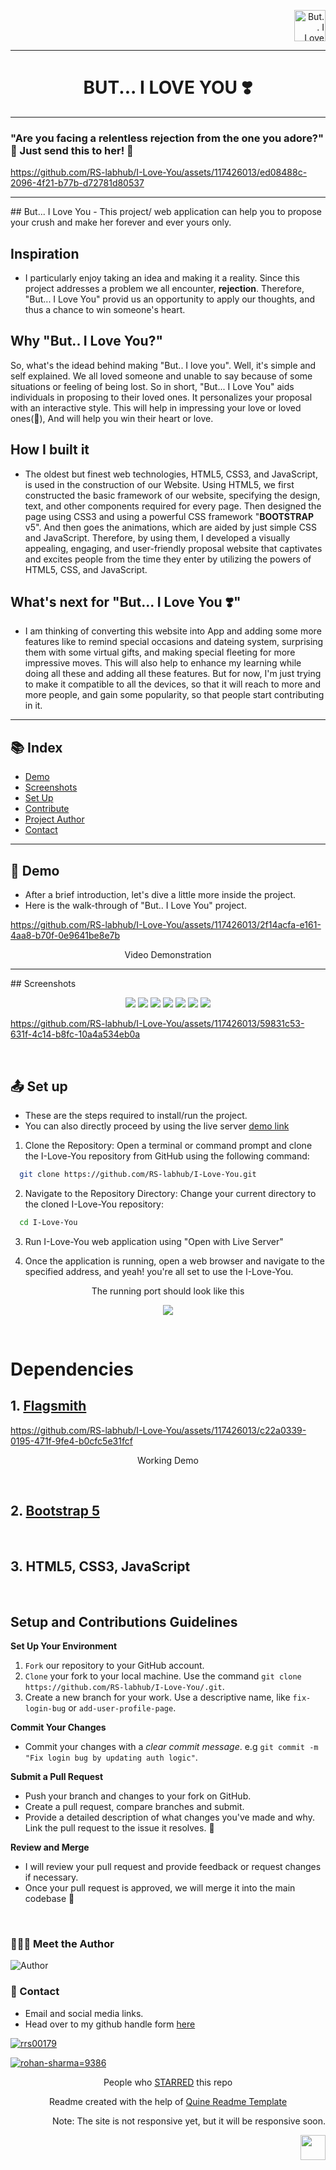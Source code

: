 <p align="right">
    <img src="Pages/Assets/logo.png" alt="But.. I Love You Logo" width="50px" height="50px">
</p>

<hr>
<h1 align="center">
    BUT... I LOVE YOU ❣️
</h1>
<hr>

<h3 aligh ="center">"Are you facing a relentless rejection from the one you adore?" 🥺 Just send this to her! 💓</h3>


https://github.com/RS-labhub/I-Love-You/assets/117426013/ed08488c-2096-4f21-b77b-d72781d80537

<hr>
## But... I Love You
- This project/ web application can help you to propose your crush and make her forever and ever yours only.

## Inspiration
- I particularly enjoy taking an idea and making it a reality. Since this project addresses a problem we all encounter, **rejection**. Therefore, "But... I Love You" provid us an opportunity to apply our thoughts, and thus a chance to win someone's heart.

## Why "But.. I Love You?"
So, what's the idead behind making "But.. I love you". Well, it's simple and self explained. We all loved someone and unable to say because of some situations or feeling of being lost. So in short, "But... I Love You" aids individuals in proposing to their loved ones. It personalizes your proposal with an interactive style. This will help in impressing your love or loved ones(🤗), And will help you win their heart or love.

## How I built it
- The oldest but finest web technologies, HTML5, CSS3, and JavaScript, is used in the construction of our Website. Using HTML5, we first constructed the basic framework of our website, specifying the design, text, and other components required for every page. Then designed the page using CSS3 and using a powerful CSS framework "**BOOTSTRAP** v5". And then goes the animations, which are aided by just simple CSS and JavaScript. Therefore, by using them, I developed a visually appealing, engaging, and user-friendly proposal website that captivates and excites people from the time they enter by utilizing the powers of HTML5, CSS, and JavaScript.

## What's next for "But... I Love You ❣️"
- I am thinking of converting this website into App and adding some more features like to remind special occasions and dateing system, surprising them with some virtual gifts, and making special fleeting for more impressive moves. This will also help to enhance my learning while doing all these and adding all these features. But for now, I'm just trying to make it compatible to all the devices, so that it will reach to more and more people, and gain some popularity, so that people start contributing in it.
<hr>

## :books: Index

- [Demo](#movie_camera-Demo)
- [Screenshots](#screenshots)
- [Set Up](#outbox_tray-Set-up)
- [Contribute](#building_construction-Contribute)
- [Project Author](#people_holding_hands-Meet-the-Author)
- [Contact](#email-contact)
<hr>

##  :movie_camera: Demo
- After a brief introduction, let's dive a little more inside the project.
- Here is the walk-through of "But.. I Love You" project.


https://github.com/RS-labhub/I-Love-You/assets/117426013/2f14acfa-e161-4aa8-b70f-0e9641be8e7b


<p align="center">Video Demonstration</p>
<hr>
## Screenshots
<p align="center">
  <img src="Screenshots/hello.png"  />
  <img src="Screenshots/shower.png"  />
  <img src="Screenshots/ask.png"  />
  <img src="Screenshots/romantic.png"  />
  <img src="Screenshots/hate.png"  />
  <img src="Screenshots/lost.png"  />
  <img src="Screenshots/unclickableYes.png"  />
</p>

https://github.com/RS-labhub/I-Love-You/assets/117426013/59831c53-631f-4c14-b8fc-10a4a534eb0a

$~$

##  :outbox_tray: Set up
- These are the steps required to install/run the project.
- You can also directly proceed by using the live server [demo link](https://rs-labhub.github.io/I-Love-You/)


1. Clone the Repository: Open a terminal or command prompt and clone the I-Love-You repository from GitHub using the following command:

  ```bash
    git clone https://github.com/RS-labhub/I-Love-You.git
  ```

2. Navigate to the Repository Directory: Change your current directory to the cloned I-Love-You repository:

  ```bash
    cd I-Love-You
  ```

3. Run I-Love-You web application using "Open with Live Server"

5. Once the application is running, open a web browser and navigate to the specified address, and yeah! you're all set to use the I-Love-You.
<p align="center">
  The running port should look like this
</p>
<p align="center">
<img src="Screenshots/port.png" >
</p>

$~$

# Dependencies

<h2>1. <a href="https://app.flagsmith.com/">Flagsmith</a></h2>

https://github.com/RS-labhub/I-Love-You/assets/117426013/c22a0339-0195-471f-9fe4-b0cfc5e31fcf

<p align="center">Working Demo </p>

<br>
<h2>2. <a href="https://getbootstrap.com/docs/5.0/getting-started/introduction/">Bootstrap 5</a></h2>
<br>
<h2>3. HTML5, CSS3, JavaScript</h2>
<br>

## Setup and Contributions Guidelines

**Set Up Your Environment**

1. `Fork` our repository to your GitHub account. 
2. `Clone` your fork to your local machine. 
    Use the command `git clone https://github.com/RS-labhub/I-Love-You/.git`.
3. Create a new branch for your work. 
    Use a descriptive name, like `fix-login-bug` or `add-user-profile-page`.
    
**Commit Your Changes**

- Commit your changes with a _clear commit message_. 
  e.g `git commit -m "Fix login bug by updating auth logic"`.

**Submit a Pull Request**

- Push your branch and changes to your fork on GitHub.
- Create a pull request, compare branches and submit.
- Provide a detailed description of what changes you've made and why. 
  Link the pull request to the issue it resolves. 🔗
    
**Review and Merge**

- I will review your pull request and provide feedback or request changes if necessary. 
- Once your pull request is approved, we will merge it into the main codebase 🥳

$~$

### :people_holding_hands: Meet the Author

<img  src="Pages/Assets/author.jpg" alt="Author">


### :email: Contact 
- Email and social media links.
- Head over to my github handle form [here](https://github.com/RS-labhub)

<p align="left">
<a href="https://twitter.com/rrs00179" target="blank"><img align="center" src="https://img.shields.io/badge/X-000000?style=for-the-badge&logo=x&logoColor=white" alt="rrs00179" /></a>
</p>
<p align="left">
<a href="https://www.linkedin.com/in/rohan-sharma-9386rs/" target="blank"><img src="https://img.shields.io/badge/LinkedIn-0077B5?style=for-the-badge&logo=linkedin&logoColor=white" alt="rohan-sharma=9386" /></a>
</p>

<p align="center">
    People who <a href="https://github.com/RS-labhub/I-Love-You/stargazers">STARRED</a> this repo
</p>

<p align="center">
  Readme created with the help of <a href="https://github.com/quine-sh/README-Template/blob/main/README.md" alt="https://github.com/quine-sh/README-Template/blob/main/README.md">Quine Readme Template</a>
</p>

<p align="right">Note: The site is not responsive yet, but it will be responsive soon.</p>

<p align="right" >
    <img height="40px" width="40px" src="Pages/Assets\RS LOGO.png" />
</p>
